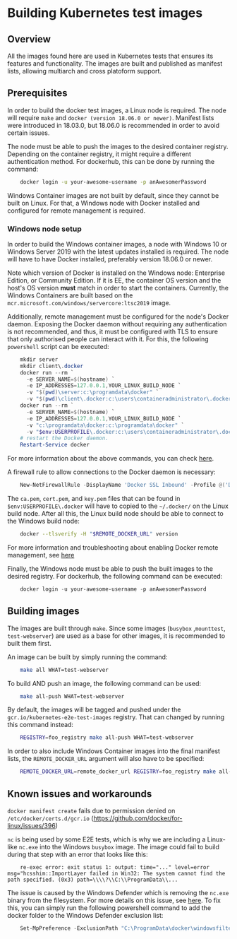 # Building Kubernetes test images

## Overview

All the images found here are used in Kubernetes tests that ensures its features and functionality.
The images are built and published as manifest lists, allowing multiarch and cross platoform support.

## Prerequisites

In order to build the docker test images, a Linux node is required. The node will require `make`
and `docker (version 18.06.0 or newer)`. Manifest lists were introduced in 18.03.0, but 18.06.0
is recommended in order to avoid certain issues.

The node must be able to push the images to the desired container registry. Depending on the
container registry, it might require a different authentication method. For dockerhub, this
can be done by running the command:

```bash
    docker login -u your-awesome-username -p anAwesomerPassword
```

Windows Container images are not built by default, since they cannot be built on Linux. For
that, a Windows node with Docker installed and configured for remote management is required.

### Windows node setup

In order to build the Windows container images, a node with Windows 10 or Windows Server 2019
with the latest updates installed is required. The node will have to have Docker installed,
preferably version 18.06.0 or newer.

Note which version of Docker is installed on the Windows node: Enterprise Edition, or
Community Edition. If it is EE, the container OS version and the host's OS version **must** match
in order to start the containers. Currently, the Windows Containers are built based on the
`mcr.microsoft.com/windows/servercore:ltsc2019` image.

Additionally, remote management must be configured for the node's Docker daemon. Exposing the
Docker daemon without requiring any authentication is not recommended, and thus, it must be
configured with TLS to ensure that only authorised people can interact with it. For this, the
following `powershell` script can be executed:

```powershell
    mkdir server
    mkdir client\.docker
    docker run --rm `
      -e SERVER_NAME=$(hostname) `
      -e IP_ADDRESSES=127.0.0.1,YOUR_LINUX_BUILD_NODE `
      -v "$(pwd)\server:c:\programdata\docker" `
      -v "$(pwd)\client\.docker:c:\users\containeradministrator\.docker" stefanscherer/dockertls-windows:1809
    docker run --rm `
      -e SERVER_NAME=$(hostname) `
      -e IP_ADDRESSES=127.0.0.1,YOUR_LINUX_BUILD_NODE `
      -v "c:\programdata\docker:c:\programdata\docker" `
      -v "$env:USERPROFILE\.docker:c:\users\containeradministrator\.docker" stefanscherer/dockertls-windows:1809
    # restart the Docker daemon.
    Restart-Service docker
```

For more information about the above commands, you can check [here](https://hub.docker.com/r/stefanscherer/dockertls-windows/).

A firewall rule to allow connections to the Docker daemon is necessary:

```powershell
    New-NetFirewallRule -DisplayName 'Docker SSL Inbound' -Profile @('Domain', 'Public', 'Private') -Direction Inbound -Action Allow -Protocol TCP -LocalPort 2376
```

The `ca.pem`, `cert.pem`, and `key.pem` files that can be found in `$env:USERPROFILE\.docker`
will have to copied to the `~/.docker/` on the Linux build node. After all this, the Linux
build node should be able to connect to the Windows build node:

```bash
    docker --tlsverify -H "$REMOTE_DOCKER_URL" version
```

For more information and troubleshooting about enabling Docker remote management, see
[here](https://docs.microsoft.com/en-us/virtualization/windowscontainers/management/manage_remotehost)

Finally, the Windows node must be able to push the built images to the desired registry. For
dockerhub, the following command can be executed:

```powershell
    docker login -u your-awesome-username -p anAwesomerPassword
```

## Building images

The images are built through `make`. Since some images (`busybox` ,`mounttest`, `test-webserver`)
are used as a base for other images, it is recommended to built them first.

An image can be built by simply running the command:

```bash
    make all WHAT=test-webserver
```

To build AND push an image, the following command can be used:

```bash
    make all-push WHAT=test-webserver
```

By default, the images will be tagged and pushed under the `gcr.io/kubernetes-e2e-test-images`
registry. That can changed by running this command instead:

```bash
    REGISTRY=foo_registry make all-push WHAT=test-webserver
```

In order to also include Windows Container images into the final manifest lists, the
`REMOTE_DOCKER_URL` argument will also have to be specified:

```bash
    REMOTE_DOCKER_URL=remote_docker_url REGISTRY=foo_registry make all-push WHAT=test-webserver
```

## Known issues and workarounds

`docker manifest create` fails due to permission denied on `/etc/docker/certs.d/gcr.io` (https://github.com/docker/for-linux/issues/396)

`nc` is being used by some E2E tests, which is why we are including a Linux-like `nc.exe` into the Windows `busybox` image. The image could fail to build during that step with an error that looks like this:

```console
    re-exec error: exit status 1: output: time="..." level=error msg="hcsshim::ImportLayer failed in Win32: The system cannot find the path specified. (0x3) path=\\\\?\\C:\\ProgramData\\...
```

The issue is caused by the Windows Defender which is removing the `nc.exe` binary from the filesystem. For more details on this issue, see [here](https://github.com/diegocr/netcat/issues/6). To fix this, you can simply run the following powershell command to add the docker folder to the Windows Defender exclusion list:

```powershell
    Set-MpPreference -ExclusionPath "C:\ProgramData\docker\windowsfilter"
```
